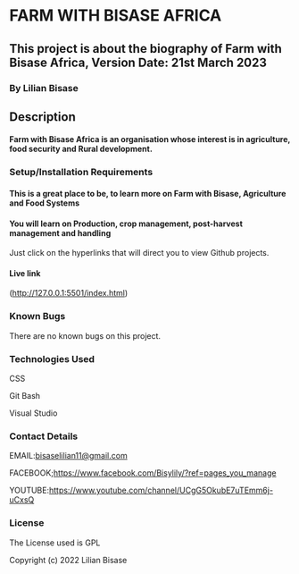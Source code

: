 # FARM WITH BISASE AFRICA

## This project is about the biography of Farm with Bisase Africa, Version Date: 21st March 2023

### By Lilian Bisase

## Description

#### Farm with Bisase Africa is an organisation whose interest is in agriculture, food security and Rural development. 

### Setup/Installation Requirements
#### This is a great place to be, to learn more on Farm with Bisase, Agriculture and Food Systems

#### You will learn on Production, crop management, post-harvest management and handling

Just click on the hyperlinks that will direct you to view Github projects.

#### Live link

(http://127.0.0.1:5501/index.html)

### Known Bugs

There are no known bugs on this project.

### Technologies Used

CSS

Git Bash

Visual Studio

### Contact Details

EMAIL:bisaselilian11@gmail.com

FACEBOOK;https://www.facebook.com/Bisylily/?ref=pages_you_manage

YOUTUBE:https://www.youtube.com/channel/UCgG5OkubE7uTEmm6j-uCxsQ

### License

The License used is GPL

Copyright (c) 2022 Lilian Bisase



